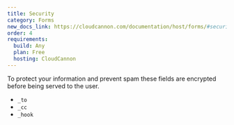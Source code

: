 ```yaml
---
title: Security
category: Forms
new_docs_link: https://cloudcannon.com/documentation/host/forms/#security
order: 4
requirements:
  build: Any
  plan: Free
  hosting: CloudCannon
---
```


To protect your information and prevent spam these fields are encrypted before being served to the user.

* `_to`
* `_cc`
* `_hook`
